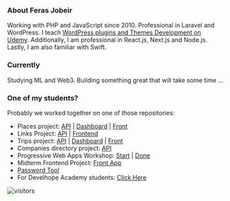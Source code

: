 ### About Feras Jobeir

Working with PHP and JavaScript since 2010. Professional in Laravel and WordPress. I teach [WordPress plugins and Themes Development on Udemy](https://www.udemy.com/course/wordpress-themes-plugins-development/?referralCode=5FE49258397AD5577BAF). Additionally, I am professional in React.js, Next.js and Node.js. Lastly, I am also familiar with Swift.

### Currently
Studying ML and Web3. Building something great that will take some time ...

### One of my students?

Probably we worked together on one of those repositories:

- Places project: [API](https://github.com/fjobeir/places-api) | [Dashboard](https://github.com/fjobeir/places-dashboard) | [Front](https://github.com/fjobeir/places-web)
- Links Project: [API](https://github.com/fjobeir/links-api) | [Frontend](https://github.com/fjobeir/links-front)
- Trips project: [API](https://github.com/fjobeir/trip-api) | [Dashboard](https://github.com/fjobeir/trip-dashboard) | [Front](https://github.com/fjobeir/trip-front)
- Companies directory project: [API](https://github.com/fjobeir/companies-directory-api)
- Progressive Web Apps Workshop: [Start](https://github.com/fjobeir/pwa-starter) | [Done](https://github.com/fjobeir/pwa-done)
- Midterm Frontend Project: [Front App](https://github.com/fjobeir/frontend-project-react)
- [Password Tool](https://github.com/fjobeir/password-generator-checker-react)
- For Develhope Academy students: [Click Here](https://github.com/fjobeir/develhope)

![visitors](https://img.shields.io/badge/dynamic/json?color=informational&label=visitor&query=value&url=https%3A%2F%2Fapi.countapi.xyz%2Fhit%2Ffjobeir.fjobeir%2Freadme)

